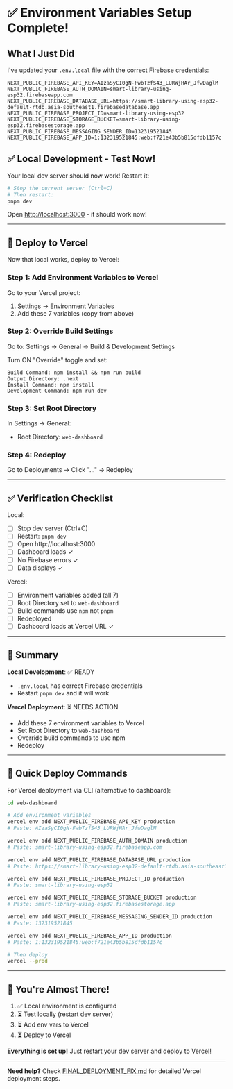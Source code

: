 # ✅ Environment Variables Setup Complete!

## What I Just Did

I've updated your `.env.local` file with the correct Firebase credentials:

```env
NEXT_PUBLIC_FIREBASE_API_KEY=AIzaSyCI0gN-FwbTzfS43_LURWjHAr_JfwDaglM
NEXT_PUBLIC_FIREBASE_AUTH_DOMAIN=smart-library-using-esp32.firebaseapp.com
NEXT_PUBLIC_FIREBASE_DATABASE_URL=https://smart-library-using-esp32-default-rtdb.asia-southeast1.firebasedatabase.app
NEXT_PUBLIC_FIREBASE_PROJECT_ID=smart-library-using-esp32
NEXT_PUBLIC_FIREBASE_STORAGE_BUCKET=smart-library-using-esp32.firebasestorage.app
NEXT_PUBLIC_FIREBASE_MESSAGING_SENDER_ID=132319521845
NEXT_PUBLIC_FIREBASE_APP_ID=1:132319521845:web:f721e43b5b815dfdb1157c
```

## ✅ Local Development - Test Now!

Your local dev server should now work! Restart it:

```bash
# Stop the current server (Ctrl+C)
# Then restart:
pnpm dev
```

Open [http://localhost:3000](http://localhost:3000) - it should work now!

---

## 🚀 Deploy to Vercel

Now that local works, deploy to Vercel:

### Step 1: Add Environment Variables to Vercel

Go to your Vercel project:
1. Settings → Environment Variables
2. Add these 7 variables (copy from above)

### Step 2: Override Build Settings

Go to: Settings → General → Build & Development Settings

Turn ON "Override" toggle and set:

```
Build Command: npm install && npm run build
Output Directory: .next
Install Command: npm install
Development Command: npm run dev
```

### Step 3: Set Root Directory

In Settings → General:
- Root Directory: `web-dashboard`

### Step 4: Redeploy

Go to Deployments → Click "..." → Redeploy

---

## ✅ Verification Checklist

Local:
- [ ] Stop dev server (Ctrl+C)
- [ ] Restart: `pnpm dev`
- [ ] Open http://localhost:3000
- [ ] Dashboard loads ✓
- [ ] No Firebase errors ✓
- [ ] Data displays ✓

Vercel:
- [ ] Environment variables added (all 7)
- [ ] Root Directory set to `web-dashboard`
- [ ] Build commands use `npm` not `pnpm`
- [ ] Redeployed
- [ ] Dashboard loads at Vercel URL ✓

---

## 🎯 Summary

**Local Development**: ✅ READY
- `.env.local` has correct Firebase credentials
- Restart `pnpm dev` and it will work

**Vercel Deployment**: ⏳ NEEDS ACTION
- Add these 7 environment variables to Vercel
- Set Root Directory to `web-dashboard`
- Override build commands to use npm
- Redeploy

---

## 📝 Quick Deploy Commands

For Vercel deployment via CLI (alternative to dashboard):

```bash
cd web-dashboard

# Add environment variables
vercel env add NEXT_PUBLIC_FIREBASE_API_KEY production
# Paste: AIzaSyCI0gN-FwbTzfS43_LURWjHAr_JfwDaglM

vercel env add NEXT_PUBLIC_FIREBASE_AUTH_DOMAIN production
# Paste: smart-library-using-esp32.firebaseapp.com

vercel env add NEXT_PUBLIC_FIREBASE_DATABASE_URL production
# Paste: https://smart-library-using-esp32-default-rtdb.asia-southeast1.firebasedatabase.app

vercel env add NEXT_PUBLIC_FIREBASE_PROJECT_ID production
# Paste: smart-library-using-esp32

vercel env add NEXT_PUBLIC_FIREBASE_STORAGE_BUCKET production
# Paste: smart-library-using-esp32.firebasestorage.app

vercel env add NEXT_PUBLIC_FIREBASE_MESSAGING_SENDER_ID production
# Paste: 132319521845

vercel env add NEXT_PUBLIC_FIREBASE_APP_ID production
# Paste: 1:132319521845:web:f721e43b5b815dfdb1157c

# Then deploy
vercel --prod
```

---

## 🎉 You're Almost There!

1. ✅ Local environment is configured
2. ⏳ Test locally (restart dev server)
3. ⏳ Add env vars to Vercel
4. ⏳ Deploy to Vercel

**Everything is set up!** Just restart your dev server and deploy to Vercel!

---

**Need help?** Check [FINAL_DEPLOYMENT_FIX.md](../FINAL_DEPLOYMENT_FIX.md) for detailed Vercel deployment steps.
